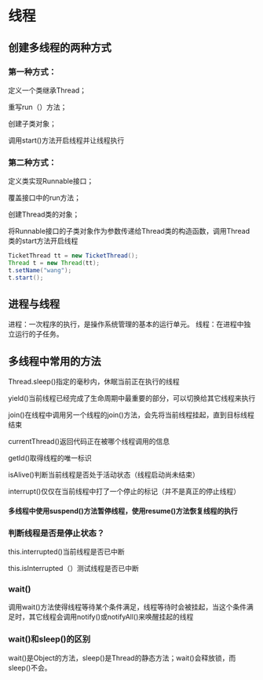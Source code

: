 # 线程
## 创建多线程的两种方式
### 第一种方式：
定义一个类继承Thread；

重写run（）方法；

创建子类对象；

调用start()方法开启线程并让线程执行
### 第二种方式：
定义类实现Runnable接口；

覆盖接口中的run方法；

创建Thread类的对象；

将Runnable接口的子类对象作为参数传递给Thread类的构造函数，调用Thread类的start方法开启线程
```java
TicketThread tt = new TicketThread();
Thread t = new Thread(tt);
t.setName("wang");
t.start();
```
## 进程与线程
进程：一次程序的执行，是操作系统管理的基本的运行单元。
线程：在进程中独立运行的子任务。

## 多线程中常用的方法
Thread.sleep()指定的毫秒内，休眠当前正在执行的线程

yield()当前线程已经完成了生命周期中最重要的部分，可以切换给其它线程来执行

join()在线程中调用另一个线程的join()方法，会先将当前线程挂起，直到目标线程结束

currentThread()返回代码正在被哪个线程调用的信息

getId()取得线程的唯一标识

isAlive()判断当前线程是否处于活动状态（线程启动尚未结束）

interrupt()仅仅在当前线程中打了一个停止的标记（并不是真正的停止线程）

#### 多线程中使用suspend()方法暂停线程，使用resume()方法恢复线程的执行

### 判断线程是否是停止状态？
this.interrupted()当前线程是否已中断

this.isInterrupted（）测试线程是否已中断

### wait()
调用wait()方法使得线程等待某个条件满足，线程等待时会被挂起，当这个条件满足时，其它线程会调用notify()或notifyAll()来唤醒挂起的线程
### wait()和sleep()的区别
wait()是Object的方法，sleep()是Thread的静态方法；wait()会释放锁，而sleep()不会。
